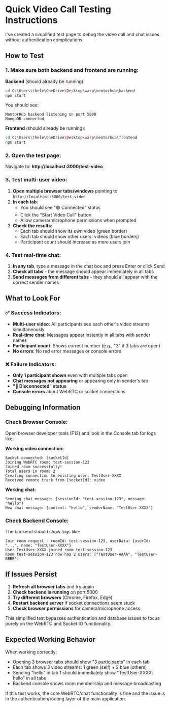 # Quick Video Call Testing Instructions

I've created a simplified test page to debug the video call and chat issues without authentication complications.

## How to Test

### 1. Make sure both backend and frontend are running:

**Backend** (should already be running):
```bash
cd C:\Users\thele\OneDrive\Desktop\warp\mentorhub\backend
npm start
```
You should see:
```
MentorHub backend listening on port 5000
MongoDB connected
```

**Frontend** (should already be running):
```bash
cd C:\Users\thele\OneDrive\Desktop\warp\mentorhub\frontend  
npm start
```

### 2. Open the test page:

Navigate to: **http://localhost:3000/test-video**

### 3. Test multi-user video:

1. **Open multiple browser tabs/windows** pointing to `http://localhost:3000/test-video`
2. **In each tab**:
   - You should see "🟢 Connected" status
   - Click the "Start Video Call" button
   - Allow camera/microphone permissions when prompted
3. **Check the results**:
   - Each tab should show its own video (green border) 
   - Each tab should show other users' videos (blue borders)
   - Participant count should increase as more users join

### 4. Test real-time chat:

1. **In any tab**, type a message in the chat box and press Enter or click Send
2. **Check all tabs** - the message should appear immediately in all tabs
3. **Send messages from different tabs** - they should all appear with the correct sender names

## What to Look For

### ✅ **Success Indicators:**
- **Multi-user video**: All participants see each other's video streams simultaneously
- **Real-time chat**: Messages appear instantly in all tabs with sender names
- **Participant count**: Shows correct number (e.g., "3" if 3 tabs are open)
- **No errors**: No red error messages or console errors

### ❌ **Failure Indicators:**
- **Only 1 participant shown** even with multiple tabs open
- **Chat messages not appearing** or appearing only in sender's tab
- **"🔴 Disconnected" status**
- **Console errors** about WebRTC or socket connections

## Debugging Information

### Check Browser Console:
Open browser developer tools (F12) and look in the Console tab for logs like:

**Working video connection:**
```
Socket connected: [socketId]
Joining WebRTC room: test-session-123
Joined room successfully!
Total users in room: 2
Creating connection to existing user: TestUser-XXXX
Received remote track from [socketId]: video
```

**Working chat:**
```
Sending chat message: {sessionId: "test-session-123", message: "hello"}
New chat message: {content: "hello", senderName: "TestUser-XXXX"}
```

### Check Backend Console:
The backend should show logs like:
```
Join room request - roomId: test-session-123, userData: {userId: "...", name: "TestUser-XXXX"}
User TestUser-XXXX joined room test-session-123
Room test-session-123 now has 2 users: ["TestUser-AAAA", "TestUser-BBBB"]
```

## If Issues Persist

1. **Refresh all browser tabs** and try again
2. **Check backend is running** on port 5000
3. **Try different browsers** (Chrome, Firefox, Edge)
4. **Restart backend server** if socket connections seem stuck
5. **Check browser permissions** for camera/microphone access

This simplified test bypasses authentication and database issues to focus purely on the WebRTC and Socket.IO functionality.

## Expected Working Behavior

When working correctly:
- Opening 3 browser tabs should show "3 participants" in each tab
- Each tab shows 3 video streams: 1 green (self) + 2 blue (others) 
- Sending "hello" in tab 1 should immediately show "TestUser-XXXX: hello" in all tabs
- Backend console shows room membership and message broadcasting

If this test works, the core WebRTC/chat functionality is fine and the issue is in the authentication/routing layer of the main application.